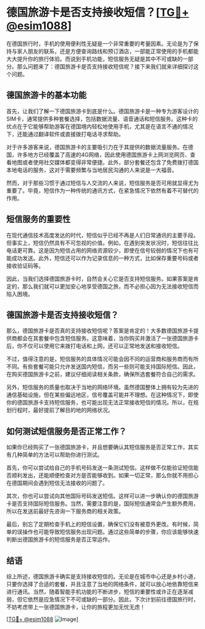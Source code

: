 # 德国旅游卡是否支持接收短信？[[TG💪+ @esim1088](https://t.me/s/esim1088)]

在德国旅行时，手机的使用便利性无疑是一个非常重要的考量因素。无论是为了保持与家人朋友的联系，还是方便查询路线和预订酒店，一部能正常使用的手机都能大大提升你的旅行体验。而说到手机功能，短信服务无疑是其中不可或缺的一部分。那么问题来了：德国旅游卡是否支持接收短信呢？接下来我们就来详细探讨这个问题。

## 德国旅游卡的基本功能

首先，让我们了解一下德国旅游卡到底是什么。德国旅游卡是一种专为游客设计的SIM卡，通常提供多种套餐选择，包括数据流量、语音通话和短信服务。这种卡的优点在于它能够帮助游客在德国境内轻松地使用手机，尤其是在语言不通的情况下，还能通过翻译软件或直接拨打电话寻求帮助。

对于许多游客来说，德国旅游卡的主要吸引力在于其提供的数据流量服务。在德国，许多地方已经覆盖了高速的4G网络，因此使用德国旅游卡上网浏览网页、查看地图或者使用社交媒体都变得非常便捷。此外，部分套餐还包含了免费拨打德国本地电话的服务，这对于需要频繁与当地居民沟通的人来说是一大福音。

然而，对于那些习惯于通过短信与人交流的人来说，短信服务是否可用就显得尤为重要了。毕竟，短信作为一种传统的通讯方式，在紧急情况下依然有着不可替代的作用。

## 短信服务的重要性

在现代通信技术高度发达的时代，短信似乎已经不再是人们日常通讯的主要手段。但事实上，短信仍然具有不可忽视的价值。例如，在遇到突发状况时，短信往往比电话更可靠。这是因为短信占用的网络资源较少，即使在信号较弱的情况下也有可能成功发送。此外，短信还可以作为记录信息的一种方式，比如保存重要号码或者接收验证码等。

因此，当我们选择德国旅游卡时，自然会关心它是否支持短信服务。如果答案是肯定的，那么我们就可以更加安心地享受德国之旅，而不必担心因为无法接收短信而陷入困境。

## 德国旅游卡是否支持接收短信？

那么，德国旅游卡是否真的支持接收短信呢？答案是肯定的！大多数德国旅游卡提供商都会在其套餐中包含短信服务。这意味着，当你购买并激活了一张德国旅游卡后，你不仅可以使用它来拨打电话和上网，还可以正常地发送和接收短信。

不过，值得注意的是，短信服务的具体情况可能会因不同的运营商和服务商而有所不同。有些套餐可能只允许发送国内短信，而另一些则可能支持国际短信。因此，在购买德国旅游卡之前，建议仔细阅读相关条款，确保所选套餐符合自己的需求。

另外，短信服务的质量也取决于当地的网络环境。虽然德国整体上拥有较为先进的通信基础设施，但在某些偏远地区，信号覆盖可能并不理想。在这种情况下，即使你的德国旅游卡支持短信服务，也可能出现无法正常接收短信的情况。所以，在规划行程时，最好提前了解目的地的网络状况。

## 如何测试短信服务是否正常工作？

如果你已经购买了一张德国旅游卡，并且想要确认其短信服务是否正常工作，其实有几种简单的方法可以帮助你进行测试。

首先，你可以尝试给自己的手机号码发送一条测试短信。这样做不仅能验证短信能否顺利发出，还能顺便检查对方是否能够收到。如果一切正常，那么你就不用担心在德国期间会遇到短信无法接收的问题了。

其次，你也可以尝试向其他国际号码发送短信。这样可以进一步确认你的德国旅游卡是否支持国际短信服务。当然，需要注意的是，国际短信通常会产生额外费用，所以在发送前最好先咨询一下服务商的相关政策。

最后，别忘了定期检查手机上的短信设置，确保它们没有被意外更改。有时候，简单的误操作也可能导致短信服务出现问题。通过这些简单的步骤，你应该能够快速判断出德国旅游卡的短信服务是否正常运作。

## 结语

综上所述，德国旅游卡确实是支持接收短信的。无论是在城市中心还是乡村小道，只要你选择了合适的套餐，并且注意了当地的网络条件，就可以放心地依靠短信来进行通讯。当然，随着智能手机功能的不断进步，短信的重要性或许正在逐渐减弱，但它依然是应急情况下不可或缺的一部分。因此，下次计划前往德国旅行时，不妨考虑带上一张德国旅游卡，让你的旅程更加无忧无虑！

[[TG💪+ @esim1088](https://t.me/s/esim1088) ![Image](https://i.postimg.cc/4NQfJmqS/Snipaste-2025-05-13-00-14-12.png)]